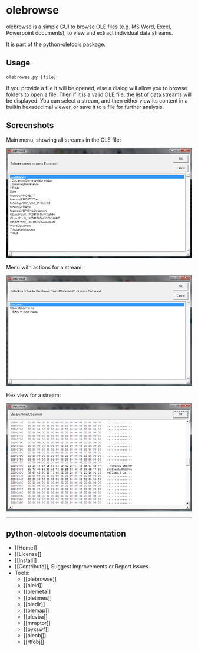 olebrowse
=========

olebrowse is a simple GUI to browse OLE files (e.g. MS Word, Excel, Powerpoint documents), to
view and extract individual data streams.

It is part of the [python-oletools](http://www.decalage.info/python/oletools) package.

Usage
-----

	olebrowse.py [file]

If you provide a file it will be opened, else a dialog will allow you to browse folders to open a file. Then if it is a valid OLE file, the list of data streams will be displayed. You can select a stream, and then either view its content in a builtin hexadecimal viewer, or save it to a file for further analysis.

Screenshots
-----------

Main menu, showing all streams in the OLE file:

![](olebrowse1_menu.png)

Menu with actions for a stream:

![](olebrowse2_stream.png)

Hex view for a stream:

![](olebrowse3_hexview.png)

--------------------------------------------------------------------------

python-oletools documentation
-----------------------------

- [[Home]]
- [[License]]
- [[Install]]
- [[Contribute]], Suggest Improvements or Report Issues
- Tools:
	- [[olebrowse]]
	- [[oleid]]
	- [[olemeta]]
	- [[oletimes]]
	- [[oledir]]
	- [[olemap]]
	- [[olevba]]
	- [[mraptor]]
	- [[pyxswf]]
	- [[oleobj]]
	- [[rtfobj]]
